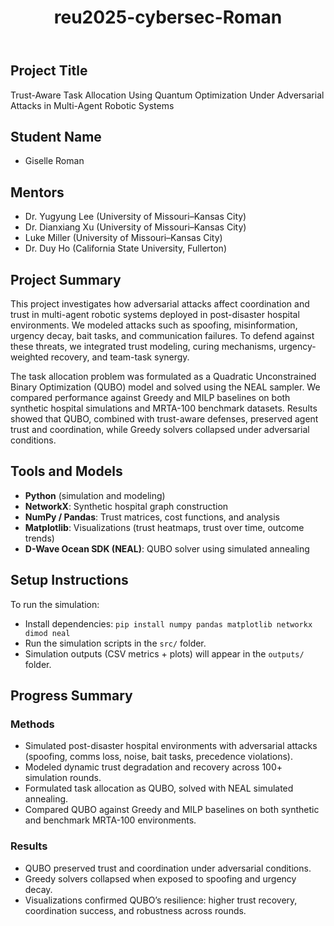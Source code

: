 <!DOCTYPE html>
<html lang="en">
<body>
    <header>
        <h1>reu2025-cybersec-Roman</h1>
    </header>
    <section>
        <h2>Project Title</h2>
        <p>
            Trust-Aware Task Allocation Using Quantum Optimization Under Adversarial Attacks in Multi-Agent Robotic Systems
        </p>
    </section>
    <section>
        <h2>Student Name</h2>
        <ul>
            <li>Giselle Roman</li>
        </ul>
    </section>
    <section>
        <h2>Mentors</h2>
        <ul>
            <li>Dr. Yugyung Lee (University of Missouri–Kansas City)</li>
            <li>Dr. Dianxiang Xu (University of Missouri–Kansas City)</li>
            <li>Luke Miller (University of Missouri–Kansas City)</li>
            <li>Dr. Duy Ho (California State University, Fullerton)</li>
        </ul>
    </section>
    <section>
        <h2>Project Summary</h2>
        <p>
            This project investigates how adversarial attacks affect coordination and trust in multi-agent robotic systems 
            deployed in post-disaster hospital environments. We modeled attacks such as spoofing, misinformation, urgency decay, 
            bait tasks, and communication failures. To defend against these threats, we integrated trust modeling, curing 
            mechanisms, urgency-weighted recovery, and team-task synergy. 
        </p>
        <p>
            The task allocation problem was formulated as a Quadratic Unconstrained Binary Optimization (QUBO) model and solved 
            using the NEAL sampler. We compared performance against Greedy and MILP baselines on both synthetic hospital 
            simulations and MRTA-100 benchmark datasets. Results showed that QUBO, combined with trust-aware defenses, 
            preserved agent trust and coordination, while Greedy solvers collapsed under adversarial conditions.
        </p>
    </section>
    <section>
        <h2>Tools and Models</h2>
        <ul>
            <li><b>Python</b> (simulation and modeling)</li>
            <li><b>NetworkX</b>: Synthetic hospital graph construction</li>
            <li><b>NumPy / Pandas</b>: Trust matrices, cost functions, and analysis</li>
            <li><b>Matplotlib</b>: Visualizations (trust heatmaps, trust over time, outcome trends)</li>
            <li><b>D-Wave Ocean SDK (NEAL)</b>: QUBO solver using simulated annealing</li>
        </ul>
    </section>
    <section>
        <h2>Setup Instructions</h2>
        <p>To run the simulation:</p>
        <ul>
            <li>Install dependencies: 
                <code>pip install numpy pandas matplotlib networkx dimod neal</code>
            </li>
            <li>Run the simulation scripts in the <code>src/</code> folder.</li>
            <li>Simulation outputs (CSV metrics + plots) will appear in the <code>outputs/</code> folder.</li>
        </ul>
    </section>
    <section>
        <h2>Progress Summary</h2>
        <h3>Methods</h3>
        <ul>
            <li>Simulated post-disaster hospital environments with adversarial attacks (spoofing, comms loss, noise, bait tasks, precedence violations).</li>
            <li>Modeled dynamic trust degradation and recovery across 100+ simulation rounds.</li>
            <li>Formulated task allocation as QUBO, solved with NEAL simulated annealing.</li>
            <li>Compared QUBO against Greedy and MILP baselines on both synthetic and benchmark MRTA-100 environments.</li>
        </ul>
        <h3>Results</h3>
        <ul>
            <li>QUBO preserved trust and coordination under adversarial conditions.</li>
            <li>Greedy solvers collapsed when exposed to spoofing and urgency decay.</li>
            <li>Visualizations confirmed QUBO’s resilience: higher trust recovery, coordination success, and robustness across rounds.</li>
        </ul>
    </section>
</body>
</html>
